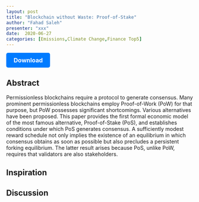 ```yaml
---
layout: post
title: "Blockchain without Waste: Proof-of-Stake"
author: "Fahad Saleh"
presenter: "xxx"
date:  2020-06-27
categories: [Emissions,Climate Change,Finance Top5]
---
```



<p>
  <a href="https://deliverypdf.ssrn.com/delivery.php?ID=833004024029081105111067122121115030102056089014095061075098081117075095111087015028028097023029026127033124078028011028127018042042033065023026070102088017085064074037076005030004094012095120027073026083001001103075126025103026015002097122076002081110&EXT=pdf&INDEX=TRUE" class="button">
    Download
  </a>
</p>

<style>
  .button {
    display: inline-block;
    padding: 10px 20px;
    background-color: #007bff;
    color: #fff;
    text-decoration: none;
    border-radius: 5px;
    font-size: 16px;
    font-weight: bold;
  }
</style>

## Abstract
Permissionless blockchains require a protocol to generate consensus. Many prominent permissionless blockchains employ Proof-of-Work (PoW) for that purpose, but PoW possesses significant shortcomings. Various alternatives have been proposed. This paper provides the first formal economic model of the most famous alternative, Proof-of-Stake (PoS), and establishes conditions under which PoS generates consensus. A sufficiently modest reward schedule not only implies the existence of an equilibrium in which consensus obtains as soon as possible but also precludes a persistent forking equilibrium. The latter result arises because PoS, unlike PoW, requires that validators are also stakeholders.
## Inspiration




## Discussion
